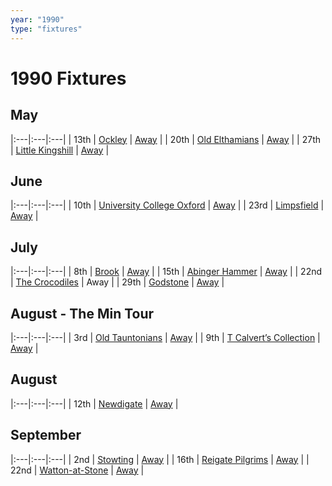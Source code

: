 ```yaml
---
year: "1990"
type: "fixtures"
---
```


# 1990 Fixtures

## May

|:---|:---|:---|
| 13th | [Ockley](1990-ockley.md) | [Away](https://goo.gl/maps/vmhvFhbrVZGrsXAAA) |
| 20th | [Old Elthamians](1990-old-elthamians.md) | [Away](https://goo.gl/maps/FQbBNZQTFggEmhfv9) |
| 27th | [Little Kingshill](1990-little-kingshill.md) | [Away](https://goo.gl/maps/JPwm5tfBfK6cjv9m6) |

## June

|:---|:---|:---|
| 10th | [University College Oxford](1990-university-college-oxford.md) | [Away](https://goo.gl/maps/FvvBeKPnZ3XwkmpQ7) |
| 23rd | [Limpsfield](1990-limpsfield.md) | [Away](https://goo.gl/maps/cQfMoSXGaenFajMf7) |

## July

|:---|:---|:---|
| 8th | [Brook](1990-brook.md) | [Away](https://goo.gl/maps/dQwigbDWBHfwzub68) |
| 15th | [Abinger Hammer](1990-abinger-hammer.md) | [Away](https://goo.gl/maps/bnKVBHEMFuJe4KGH9) |
| 22nd | [The Crocodiles](1990-the-crocodiles.md) | Away |
| 29th | [Godstone](1990-godstone.md) | [Away](https://goo.gl/maps/i6DdpB1xs1iAaEMr5) |

## August - The Min Tour

|:---|:---|:---|
| 3rd | [Old Tauntonians](1990-old-tauntonians.md) | [Away](https://goo.gl/maps/viL3E8ucMGGG7G9i8) |
| 9th | [T Calvert’s Collection](1990-t-calverts-collection.md) | [Away](https://goo.gl/maps/pW6HTQghBSmD5PzH6) |

## August

|:---|:---|:---|
| 12th | [Newdigate](1990-newdigate.md) | [Away](https://goo.gl/maps/kQnkUfc3MdtqLyvd8) |

## September

|:---|:---|:---|
| 2nd | [Stowting](1990-stowting.md) | [Away](https://goo.gl/maps/3Br4woRQXRqh9Uje8) |
| 16th | [Reigate Pilgrims](1990-reigate-pilgrims.md) | [Away](https://goo.gl/maps/z54KDhWLtQreY6xy9) |
| 22nd | [Watton-at-Stone](1990-watton-at-stone.md) | [Away](https://goo.gl/maps/JPBQawMsjLgYtVHk9) |